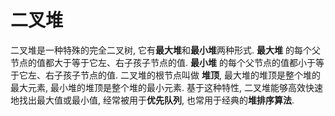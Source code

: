 # 二叉堆

二叉堆是一种特殊的完全二叉树, 它有**最大堆**和**最小堆**两种形式. **最大堆** 的每个父节点的值都大于等于它左、右子孩子节点的值. **最小堆** 的每个父节点的值都小于等于它左、右子孩子节点的值. 二叉堆的根节点叫做 **堆顶**, 最大堆的堆顶是整个堆的最大元素, 最小堆的堆顶是整个堆的最小元素. 基于这种特性, 二叉堆能够高效快速地找出最大值或最小值, 经常被用于**优先队列**, 也常用于经典的**堆排序算法**.
